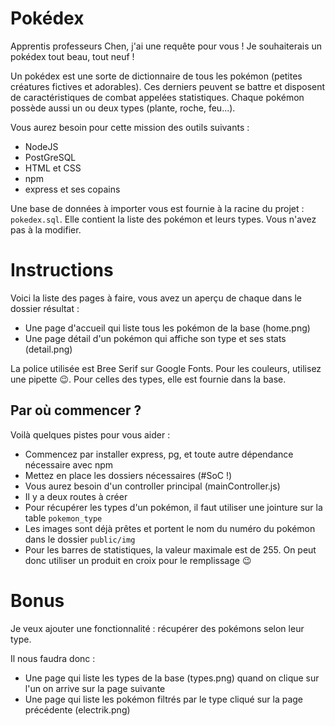 # Pokédex

Apprentis professeurs Chen, j'ai une requête pour vous ! Je souhaiterais un pokédex tout beau, tout neuf !

Un pokédex est une sorte de dictionnaire de tous les pokémon (petites créatures fictives et adorables). Ces derniers peuvent se battre
et disposent de caractéristiques de combat appelées statistiques. Chaque pokémon possède aussi un ou deux types (plante, roche, feu...).

Vous aurez besoin pour cette mission des outils suivants : 
- NodeJS
- PostGreSQL
- HTML et CSS
- npm
- express et ses copains

Une base de données à importer vous est fournie à la racine du projet : `pokedex.sql`. Elle contient la liste des pokémon et 
leurs types. Vous n'avez pas à la modifier.

# Instructions 

Voici la liste des pages à faire, vous avez un aperçu de chaque dans le dossier résultat : 

- Une page d'accueil qui liste tous les pokémon de la base (home.png)
- Une page détail d'un pokémon qui affiche son type et ses stats (detail.png)

La police utilisée est Bree Serif sur Google Fonts. Pour les couleurs, utilisez une pipette :wink:. Pour celles des types, elle est fournie dans la base.

## Par où commencer ?

Voilà quelques pistes pour vous aider : 

- Commencez par installer express, pg, et toute autre dépendance nécessaire avec npm
- Mettez en place les dossiers nécessaires (#SoC !)
- Vous aurez besoin d'un controller principal (mainController.js)
- Il y a deux routes à créer
- Pour récupérer les types d'un pokémon, il faut utiliser une jointure sur la table `pokemon_type`
- Les images sont déjà prêtes et portent le nom du numéro du pokémon dans le dossier `public/img`
- Pour les barres de statistiques, la valeur maximale est de 255. On peut donc utiliser un produit en croix pour le remplissage :wink:

# Bonus

Je veux ajouter une fonctionnalité : récupérer des pokémons selon leur type.

Il nous faudra donc : 
- Une page qui liste les types de la base (types.png) quand on clique sur l'un on arrive sur la page suivante
- Une page qui liste les pokémon filtrés par le type cliqué sur la page précédente (electrik.png)
